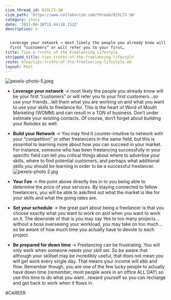 ```yaml
---
cizm_thread_id: B15L7J-1W
cizm_path: 'https://www.collaborizm.com/thread/B15L7J-1W'
category: story
date: '2017-04-28T15:44:18.152Z'
description: >-


  Leverage your network → most likely the people you already know will be your
  first “customers” or will refer you to your first…
title: Tips & Truths of the Freelancing Lifestyle
stripped_title: tips-truths-of-the-freelancing-lifestyle
route: blog/tips-truths-of-the-freelancing-lifestyle.md
layout: Post
---
```

![pexels-photo-5.jpeg](czm://j1jrqscfoquvfhqjmku8)

* **Leverage your network** → most likely the people you already know will be your first “customers” or will refer you to your first customers…so use your friends…tell them what you are working on and what you want to use your skills to freelance for. This is the heart of Word of Mouth Marketing (WOMM) and can result in a TON of business. Don’t under estimate your existing contacts. Of course, don’t forget about building your Rolodex as well.


* **Build your Network** → You may find it counter-intuitive to network with your “competition” or other freelancers in the same field, but this is *essential* to learning more about how you can succeed in your market. For instance, someone who has been freelancing successfully in your specific field can tell you critical things about where to advertise your skills, where to find potential customers, and perhaps what additional skills you should be learning in order to be a successful freelancer.![pexels-photo 2.jpg](czm://obhnxxyqbsqliyl9rczy)

* **Your Fee** → the point above directly ties in to you being able to determine the price of your services. By staying connected to fellow freelancers, you will be able to ask/find out what the market is like for your skills and what the going rates are.


* **Set your schedule** → the great part about being a freelancer is that you choose exactly what you want to work on and when you want to work on it. The downside of that is you may say Yes to too many projects…without a boss overseeing your workload, you may take on too much…so be aware of how much time you actually have to devote to each project.

* **Be prepared for down time** → Freelancing can be frustrating. You will only work when someone needs your skill set. So be aware that although your skillset may be incredibly useful, that does not mean you will get work every single day. That means your income will ebb and flow. Remember though, you are one of the few lucky people to actually have down time (remember, most people work in an office ALL DAY) so use this time to do what you want...reward yourself so you can recharge and get back to work when it flows in.



#CAREER
